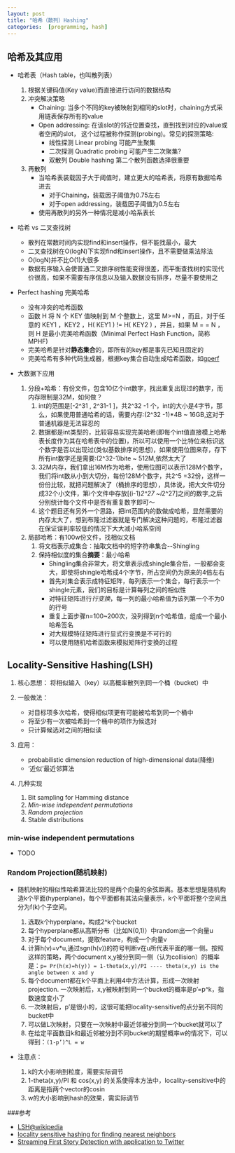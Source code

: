 ```yaml
---
layout: post
title: "哈希（散列）Hashing"
categories:  [programming, hash]
---
```


## 哈希及其应用

* 哈希表（Hash table，也叫散列表）
    1. 根据关键码值(Key value)而直接进行访问的数据结构
    2. 冲突解决策略
        * Chaining: 当多个不同的key被映射到相同的slot时，chaining方式采用链表保存所有的value
        * Open addressing: 在该slot的邻近位置查找，直到找到对应的value或者空闲的slot， 这个过程被称作探测(probing)。常见的探测策略:
            * 线性探测 Linear probing 可能产生聚集
            * 二次探测 Quadratic probing 可能产生二次聚集?
            * 双散列 Double hashing 第二个散列函数选择很重要
    3. 再散列
        * 当哈希表装载因子大于阈值时，建立更大的哈希表，将原有数据哈希进去
            * 对于Chaining，装载因子阈值为0.75左右
            * 对于open addressing，装载因子阈值为0.5左右
        * 使用再散列的另外一种情况是减小哈系表长

* 哈希 vs 二叉查找树
    * 散列在常数时间内实现find和insert操作，但不能找最小，最大
    * 二叉查找树在O(logN)下实现find和insert操作，且不需要做乘法除法
    * O(logN)并不比O(1)大很多
    * 数据有序输入会使普通二叉排序树性能变得很差，而平衡查找树的实现代价很高，如果不需要有序信息以及输入数据没有排序，尽量不要使用之

* Perfect hashing 完美哈希
    * 没有冲突的哈希函数
    * 函数 H 将 N 个 KEY 值映射到 M 个整数上，这里 M>=N ，而且，对于任意的 KEY1 ，KEY2 ，H( KEY1 ) != H( KEY2 ) ，并且，如果 M = = N ，则 H 是最小完美哈希函数（Minimal Perfect Hash Function，简称MPHF)
    * 完美哈希是针对**静态集合**的，即所有的key都是事先已知且固定的  
    * 完美哈希有多种代码生成器，根据key集合自动生成哈希函数，如[gperf](http://www.gnu.org/software/gperf/)

* 大数据下应用
    1. 分段+哈希：有份文件，包含10亿个int数字，找出重复出现过的数字，而内存限制是32M，如何做？
        1. int的范围是[-2^31 , 2^31-1 ]，共2^32 -1 个，int的大小是4字节，那么，如果使用普通哈希的话，需要内存:(2^32 -1)*4B ~ 16GB,这对于普通机器是无法容忍的
        2. 数据都是int类型的，比较容易实现完美哈希(即每个int值直接模上哈希表长度作为其在哈希表中的位置)，所以可以使用一个比特位来标识这个数字是否以出现过(类似基数排序的思想)，如果使用位图来存，存下所有int数字还是需要:(2^32-1)bite ~ 512M,依然太大了
        3. 32M内存，我们拿出16M作为哈希，使用位图可以表示128M个数字，我们将int数从小到大切分，每份128M个数字，共2^5 =32份，这样一份份比较，就把问题解决了（桶排序的思想），具体说，把大文件切分成32个小文件，第i个文件中存放[(i-1)*2^27 ~i*2^27]之间的数字,之后分别统计每个文件中是否有重复数字即可～
        4. 这个题目还有另外一个思路，把int范围内的数做成哈希，显然需要的内存太大了，想到布隆过滤器就是专门解决这种问题的，布隆过滤器在保证误判率较低的情况下大大减小哈系空间
    2. 局部哈希：有100w份文件，找相似文档
        1. 将文档表示成集合：抽取文档中的短字符串集合--Shingling
        2. 保持相似度的集合**摘要**：最小哈希
            * Shingling集合非常大，将文章表示成shingle集合后，一般都会变大，即使将shingle哈希成4个字节，所占空间仍为原来的4倍左右
            * 首先对集合表示成特征矩阵，每列表示一个集合，每行表示一个shingle元素，我们的目标是计算每列之间的相似性
            * 对特征矩阵进行*行变换*，每一列的最小哈希值为该列第一个不为0的行号
            * 重复上面步骤n=100~200次，没列得到n个哈希值，组成一个最小哈希签名
            * 对大规模特征矩阵进行显式行变换是不可行的
            * 可以使用随机哈希函数来模拟矩阵行变换的过程

## Locality-Sensitive Hashing(LSH)

1. 核心思想： 将相似输入（key）以高概率散列到同一个桶（bucket）中
2. 一般做法：
    * 对目标项多次哈希，使得相似项更有可能被哈希到同一个桶中
    * 将至少有一次被哈希到一个桶中的项作为候选对
    * 只计算候选对之间的相似读

3. 应用：
    * probabilistic dimension reduction of high-dimensional data(降维)
    * ‘近似’最近邻算法 

4. 几种实现    
    1. Bit sampling for Hamming distance
    2. *Min-wise independent permutations*
    3. *Random projection*
    4. Stable distributions

### min-wise independent permutations
* TODO

### Random Projection(随机映射)  
* 随机映射的相似性哈希算法比较的是两个向量的余弦距离。基本思想是随机构造k个平面(hyperplane)，每个平面都有其法向量表示，k个平面将整个空间且分为f(k)个子空间。
    1. 选取k个hyperplane，构成2^k个bucket
    2. 每个hyperplane都从高斯分布（比如N(0,1)）中random出一个向量u
    3. 对于每个document，提取feature，构成一个向量v
    4. 计算h(v)=v*u,通过sgn(h(v))的符号判断v在u所代表平面的哪一侧。按照这样的策略，两个document x,y被分到同一侧（认为collision）的概率是：`p= Pr(h(x)=h(y)) = 1-theta(x,y)/PI ---- theta(x,y) is the angle between x and y`
    5. 每个document都在k个平面上利用4中方法计算，形成一次映射projection. 一次映射后，x,y被映射到同一个bucket的概率是p’=p^k，指数速度变小了
    6. 一次映射后，p’是很小的，这很可能把locality-sensitive的点分到不同的bucket中
    7. 可以做L次映射，只要在一次映射中最近邻被分到同一个bucket就可以了
    8. 在给定平面数目k和最近邻被分到不同bucket的期望概率w的情况下，可以得到：`(1-p’)^L = w`
	    
* 注意点：  
    1. k的大小影响到粒度，需要实际调节
    2. 1-theta(x,y)/PI 和 cos(x,y) 的关系使得本方法中，locality-sensitive中的距离是指两个vector的cosin
    3. w的大小影响到hash的效果，需实际调节

###参考
* [LSH@wikipedia](http://en.wikipedia.org/wiki/Locality-sensitive_hashing)
* [locality sensitive hashing for finding nearest neighbors](https://scholar.google.com)
* [Streaming First Story Detection with application to Twitter](https://scholar.google.com)

